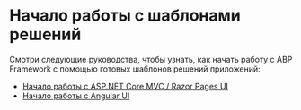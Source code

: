 # Начало работы с шаблонами решений

Смотри следующие руководства, чтобы узнать, как начать работу с ABP Framework с помощью готовых шаблонов решений приложений:

* [Начало работы с ASP.NET Core MVC / Razor Pages UI](Getting-Started?UI=MVC&DB=EF&Tiered=No)
* [Начало работы с Angular UI](Getting-Started?UI=NG&DB=EF&Tiered=No)

<!-- TODO: this document has been moved, it should be deleted in the future. -->